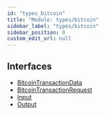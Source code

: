 ```yaml
---
id: "types_bitcoin"
title: "Module: types/bitcoin"
sidebar_label: "types/bitcoin"
sidebar_position: 0
custom_edit_url: null
---
```


## Interfaces

- [BitcoinTransactionData](../interfaces/types_bitcoin.BitcoinTransactionData)
- [BitcoinTransactionRequest](../interfaces/types_bitcoin.BitcoinTransactionRequest)
- [Input](../interfaces/types_bitcoin.Input)
- [Output](../interfaces/types_bitcoin.Output)
